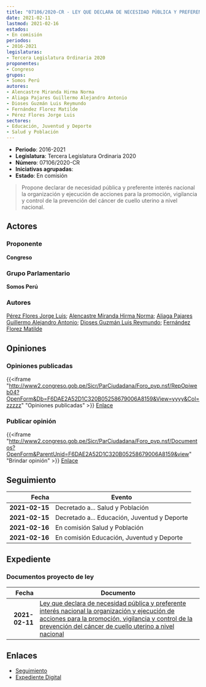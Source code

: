 ```yaml
---
title: "07106/2020-CR - LEY QUE DECLARA DE NECESIDAD PÚBLICA Y PREFERENTE INTERÉS NACIONAL LA ORGANIZACIÓN Y EJECUCIÓN DE ACCIONES PARA LA PROMOCIÓN, VIGILANCIA Y CONTROL DE LA PREVENCIÓN DEL CÁNCER DE CUELLO UTERINO A NIVEL NACIONAL"
date: 2021-02-11
lastmod: 2021-02-16
estados:
- En comisión
periodos:
- 2016-2021
legislaturas:
- Tercera Legislatura Ordinaria 2020
proponentes:
- Congreso
grupos:
- Somos Perú
autores:
- Alencastre Miranda Hirma Norma
- Aliaga Pajares Guillermo Alejandro Antonio
- Dioses Guzmán Luis Reymundo
- Fernández Florez Matilde
- Pérez Flores Jorge Luis
sectores:
- Educación, Juventud y Deporte
- Salud y Población
---
```

- **Periodo**: 2016-2021
- **Legislatura**: Tercera Legislatura Ordinaria 2020
- **Número**: 07106/2020-CR
- **Iniciativas agrupadas**: 
- **Estado**: En comisión

> Propone declarar de necesidad pública y preferente interés nacional la organización y ejecución de acciones para la promoción, vigilancia y control de la prevención del cáncer de cuello uterino a nivel nacional.


## Actores

### Proponente

**Congreso**

### Grupo Parlamentario

**Somos Perú**

### Autores

[Pérez Flores Jorge Luis](mailto:mailto:jperezf@congreso.gob.pe); [Alencastre Miranda Hirma Norma](mailto:mailto:halencastre@congreso.gob.pe); [Aliaga Pajares Guillermo Alejandro Antonio](mailto:mailto:galiaga@congreso.gob.pe); [Dioses Guzmán Luis Reymundo](mailto:mailto:ldioses@congreso.gob.pe); [Fernández Florez Matilde](mailto:mailto:mfernandez@congreso.gob.pe)

## Opiniones

### Opiniones publicadas

{{<iframe "http://www2.congreso.gob.pe/Sicr/ParCiudadana/Foro_pvp.nsf/RepOpiweb04?OpenForm&Db=F6DAE2A52D1C320B05258679006A8159&View=yyyy&Col=zzzzz" "Opiniones publicadas" >}}
[Enlace](http://www2.congreso.gob.pe/Sicr/ParCiudadana/Foro_pvp.nsf/RepOpiweb04?OpenForm&Db=F6DAE2A52D1C320B05258679006A8159&View=yyyy&Col=zzzzz)

### Publicar opinión

{{<iframe "http://www2.congreso.gob.pe/Sicr/ParCiudadana/Foro_pvp.nsf/Documentos?OpenForm&ParentUnid=F6DAE2A52D1C320B05258679006A8159&view" "Brindar opinión" >}}
[Enlace](http://www2.congreso.gob.pe/Sicr/ParCiudadana/Foro_pvp.nsf/Documentos?OpenForm&ParentUnid=F6DAE2A52D1C320B05258679006A8159&view)


## Seguimiento

| Fecha | Evento |
|------:|--------|
| **2021-02-15** | Decretado a... Salud y Población |
| **2021-02-15** | Decretado a... Educación, Juventud y Deporte |
| **2021-02-16** | En comisión Salud y Población |
| **2021-02-16** | En comisión Educación, Juventud y Deporte |

## Expediente

### Documentos proyecto de ley

| Fecha | Documento |
|------:|-----------|
| **2021-02-11** | [Ley que declara de necesidad pública y preferente interés nacional la organización y ejecución de acciones para la promoción, vigilancia y control de la prevención del cáncer de cuello uterino a nivel nacional](http://www.leyes.congreso.gob.pe/Documentos/2016_2021/Proyectos_de_Ley_y_de_Resoluciones_Legislativas/PL07106-20210211.pdf) |

## Enlaces

- [Seguimiento](http://www2.congreso.gob.pe/Sicr/TraDocEstProc/CLProLey2016.nsf/f7fff46988ca05b1052578e100829cc7/b72b6ca7af55720f0525867900782911?OpenDocument)
- [Expediente Digital](http://www2.congreso.gob.pe/Sicr/TraDocEstProc/Expvirt_2011.nsf/visbusqptramdoc1621/07106?opendocument)

